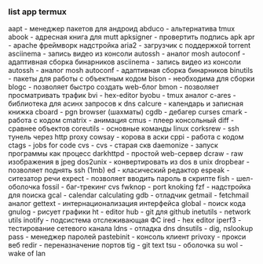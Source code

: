 ### list app termux

aapt - менеджер пакетов для андроид
abduco - альтернатива tmux
abook - адресная книга для mutt
apksigner - провертить подпись apk
apr - apache фреймворк надстройка
aria2 - загрузчик с поддержкой torrent
asciinema - запись видео из консоли
autossh - aналог mosh
autoconf - адаптивная сборка бинарников
asciinema - запись видео из консоли
autossh - aналог mosh
autoconf - адаптивная сборка бинарников
binutils - пакеты для работы с объектным кодом
bison - необходима для сборки
blogc - позволяет быстро создать web-блог
bmon - позволяет просматривать трафик
bvi - hex-editor
byobu - tmux аналог
с-ares - библиотека для асинх запросов к dns
calcure - календарь и записная книжка
сboard - pgn browser (шахматы)
cgdb - дебагер curses
cmark - работа с кодом
cmatrix - анимация 
cmus - плеер консольный
diff - сравнее объектов
coreutils - основные команды linux
corksrew - ssh тунель через http proxy
cowsay - корова в аски
cppi - работа с кодом
ctags - jobs for code
cvs - cvs - старая скв
daemonize - запуск программы как процесс
darkhttpd - простой web-сервер
dcraw - raw изображения в jpeg
dos2unix - конвертировать из dos в unix
dropbear - позволяет поднять ssh (1mb)
ed - класический редактор
espeak - ситезатор речи
expect - позволяет вводить пароль в скрипте
fish - шел-оболочка
fossil - баг-трекинг cvs
fwknop - port knoking
fzf - надстройка для поиска
gcal - calendar calculating
gdb - отладчик
getmail - fetchmail аналог
gettext - интернационализация интерфейса
global - поиск кода
gnulog - рисует графики
ht - editor
hub - git для github
inetutils - network utils
inotify - подсистема отслеживающая ФС
ired - hex editor
iperf3 - тестирование сетевого канала
ldns - отладка dns
dnsutils - dig, nslookup
pass - менеджер паролей
pastebinit - консоль клиент
privoxy - прокси веб
redir - переназначение портов
tig -  git text 
tsu - оболочка su
wol -wake of lan

